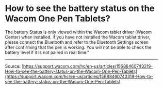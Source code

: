 # How to see the battery status on the Wacom One Pen Tablets?

The battery Status is only viewed within the Wacom tablet driver (Wacom Center) when installed. If you have not installed the Wacom tablet driver, please connect the Bluetooth and refer to the Bluetooth Settings screen after confirming that the pen is working. You will not be able to check the battery level if it is not paired in real time."

---
Source: [https://support.wacom.com/hc/en-us/articles/15688460743319-How-to-see-the-battery-status-on-the-Wacom-One-Pen-Tablets](https://support.wacom.com/hc/en-us/articles/15688460743319-How-to-see-the-battery-status-on-the-Wacom-One-Pen-Tablets)
